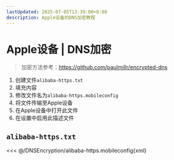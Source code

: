```yaml
---
lastUpdated: 2025-07-05T13:39:00+8:00
description: Apple设备的DNS加密教程
---
```


# Apple设备 | DNS加密

> 加密方法参考：<https://github.com/paulmillr/encrypted-dns>

1. 创建文件`alibaba-https.txt`
2. 填充内容
3. 修改文件名为`alibaba-https.mobileconfig`
4. 将文件传输至Apple设备
5. 在Apple设备中打开此文件
6. 在设置中启用此描述文件

## `alibaba-https.txt`

<<< @/DNSEncryption/alibaba-https.mobileconfig{xml}
